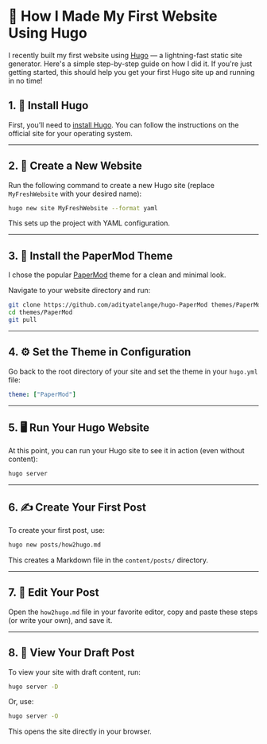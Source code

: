 
# 🚀 How I Made My First Website Using Hugo

I recently built my first website using [Hugo](https://gohugo.io/) — a lightning-fast static site generator. Here's a simple step-by-step guide on how I did it. If you're just getting started, this should help you get your first Hugo site up and running in no time!



## 1. 🧱 Install Hugo

First, you’ll need to [install Hugo](https://gohugo.io/getting-started/installing/). You can follow the instructions on the official site for your operating system.

---

## 2. 🌱 Create a New Website

Run the following command to create a new Hugo site (replace `MyFreshWebsite` with your desired name):

```bash
hugo new site MyFreshWebsite --format yaml
```

This sets up the project with YAML configuration.

---

## 3. 🎨 Install the PaperMod Theme

I chose the popular [PaperMod](https://github.com/adityatelange/hugo-PaperMod) theme for a clean and minimal look.

Navigate to your website directory and run:

```bash
git clone https://github.com/adityatelange/hugo-PaperMod themes/PaperMod --depth=1
cd themes/PaperMod
git pull
```

---

## 4. ⚙️ Set the Theme in Configuration

Go back to the root directory of your site and set the theme in your `hugo.yml` file:

```yaml
theme: ["PaperMod"]
```

---

## 5. 🖥️ Run Your Hugo Website

At this point, you can run your Hugo site to see it in action (even without content):

```bash
hugo server
```

---

## 6. ✍️ Create Your First Post

To create your first post, use:

```bash
hugo new posts/how2hugo.md
```

This creates a Markdown file in the `content/posts/` directory.

---

## 7. 📝 Edit Your Post

Open the `how2hugo.md` file in your favorite editor, copy and paste these steps (or write your own), and save it.

---

## 8. 🚧 View Your Draft Post

To view your site with draft content, run:

```bash
hugo server -D
```

Or, use:

```bash
hugo server -O
```

This opens the site directly in your browser.
